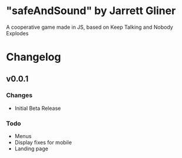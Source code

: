 # "safeAndSound" by Jarrett Gliner
A cooperative game made in JS, based on Keep Talking and Nobody Explodes

# Changelog
## v0.0.1
### Changes
* Initial Beta Release

### Todo
* Menus
* Display fixes for mobile
* Landing page
